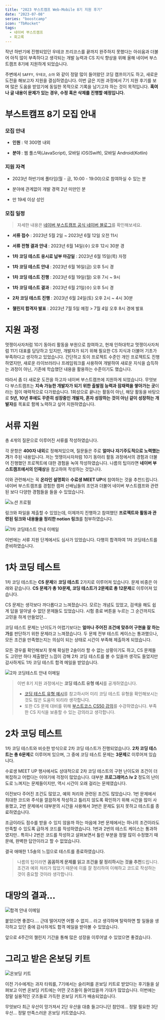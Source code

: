```yaml
---
title: "2023 부스트캠프 Web-Mobile 8기 지원 후기"
date: "2023-07-08"
series: "boostcamp"
icon: "TbRocket"
tags:
  - 네이버 부스트캠프
  - 회고록
---
```


작년 하반기에 진행되었던 우테코 프리코스를 끝까지 완주하지 못했다는 아쉬움과 더불어 아직 많이 부족하다고 생각되는 개발 능력과 CS 지식 향상을 위해 올해 네이버 부스트캠프 8기에 지원하게 되었습니다.

주변에서 `SAFFY`, `우테코`, `소마` 와 같이 정말 많이 들어왔던 코딩 캠프이기도 하고, 새로운 도전을 해보고자 지원을 결심하였습니다. 이번 글은 지원 과정에서 7기 지원 후기를 보며 많은 도움을 받았기에 동일한 목적으로 기록을 남기고자 하는 것이 목적입니다. **혹여나 글 내용이 문제가 있는 경우, 수정 혹은 삭제를 진행할 예정입니다.**

# 부스트캠프 8기 모집 안내

### 모집 안내

- **인원** : 약 300명 내외

- **분야** : 웹 풀스택(JavaScript), 모바일 iOS(Swift), 모바일 Android(Kotlin)

### 지원 자격

- 2023년 하반기에 풀타임(월 - 금, 10:00 - 19:00)으로 참여하실 수 있는 분

- 분야에 관계없이 개발 경력 2년 미만인 분

- 만 19세 이상 성인

### 모집 일정

> 자세한 내용은 [네이버 부스트캠프 공식 네이버 블로그](https://blog.naver.com/PostView.naver?blogId=boostcamp_official&logNo=223106301465&parentCategoryNo=&categoryNo=39&viewDate=&isShowPopularPosts=false&from=postView)를 확인해보세요.

- **서류 접수** : 2023년 5월 2일 ~ 2023년 6월 12일 오전 11시

- **서류 전형 결과 안내** : 2023년 6월 14일(수) 오후 12시 30분 경

- **1차 코딩 테스트 응시료 납부 마감일** : 2023년 6월 15일(목) 자정
- **1차 코딩 테스트 안내** : 2023년 6월 16일(금) 오후 5시 경

- **1차 코딩 테스트 진행** : 2023년 6월 19일(월) 오후 7시 ~ 9시

- **1차 코딩 테스트 결과** : 2023년 6월 21일(수) 오후 5시 경

- **2차 코딩 테스트 진행** : 2023년 6월 24일(토) 오후 2시 ~ 4시 30분

- **챌린지 합격자 발표** : 2023년 7월 5일 예정 > 7월 4일 오후 8시 경에 발표

# 지원 과정

멋쟁이사자처럼 10기 동아리 활동을 부원으로 참여하고, 현재 인하대학교 멋쟁이사자처럼 11기 대표를 담당하고 있지만, 개발자가 되기 위해 필요한 CS 지식과 더불어 기초가 부족하다고 생각하고 있었습니다. 간단하고 토이 프로젝트 수준인 개인 프로젝트도 진행하였지만, 새로운 라이브러리나 프레임워크를 사용하여 개발하여 새로운 지식을 습득하는 과정이 아닌, 기존에 학습했던 내용을 활용하는 수준이기도 했습니다.

따라서 좀 더 새로운 도전을 하고자 네이버 부스트캠프에 지원하게 되었습니다. 무엇보다 부스트캠프는 **지속 가능한 개발자가 되기 위한 출발점 능력과 잠재력을 쌓아가는 곳**이라는 점이 매력적으로 다가왔습니다. 1회성으로 끝나는 활동이 아닌, 해당 활동을 바탕으로 **5년, 10년 후에도 꾸준히 성장중인 개발자, 혼자 성장하는 것이 아닌 같이 성장하는 개발자**를 목표로 함께 노력하고 싶어 지원하였습니다.

# 서류 지원

총 4개의 질문으로 이루어진 서류를 작성하였습니다.

각 문항은 **400자 내외**로 정해져있으며, 질문들은 주로 **얼마나 자기주도적으로 노력했는가**가 주된 내용입니다. 저는 멋쟁이사자처럼 10기 동아리 활동 과정에서의 경험과 더불어 진행했던 프로젝트에 대한 경험을 녹여 작성하였습니다. 나름의 팁이라면 **네이버 부스트캠프에서의 인재상**을 참고하여 작성하는 것입니다.

이와 관련해서는 꼭 **온라인 설명회**와 **수료생 MEET UP**에 참여하는 것을 추천드립니다. 네이버 부스트캠프를 경험한 캠퍼 선배님들의 조언과 더불어 네이버 부스트캠프와 관련된 보다 다양한 경험들을 들을 수 있었습니다.

![노션 프로필](notion.png)

링크와 파일을 제출할 수 있었는데, 이제까지 진행하고 참여했던 **프로젝트와 활동과 관련된 링크와 내용들을 정리한 notion 링크**를 첨부하였습니다.

![1차 코딩테스트 안내 이메일](email1.png)

이번에는 서류 지원 단계에서도 심사가 있었습니다. 다행히 합격하여 1차 코딩테스트를 준비하였습니다.

# 1차 코딩 테스트

1차 코딩 테스트는 **CS 문제**와 **코딩 테스트** 2가지로 이루어져 있습니다. 문제 비중은 아래와 같습니다. **CS 문제가 총 10문제, 코딩 테스트가 2문제로 총 12문제**로 이루어져 있습니다.

CS 문제는 생각보다 까다롭다고 느껴졌습니다. 모르는 개념도 있었고, 검색을 해도 쉽게 답을 알아낼 수 없던 문제들도 있었습니다. 시험 종료 버튼을 누르는 그 순간까지도 고민을 하게 만들었던...

코딩 테스트 문제는 난이도가 어렵기보다는 **얼마나 주어진 조건에 맞추어 구현을 잘 하는가**를 판단하기 위한 문제라고 느껴졌습니다. 두 문제 전부 테스트 케이스는 통과했으나, 모든 조건을 만족했는지는 의심이 되는 상태로 시간이 부족해 제출하게 되었습니다.

모든 경우를 확인해보지 못해 확실한 2솔이라 할 수 없는 상황이기도 하고, CS 문제들도 고민만 하다 제출했던 느낌이 강해 2차 코딩 테스트를 볼 수 있을까 생각도 들었지만 감사하게도 1차 코딩 테스트 합격 메일을 받았습니다.

![2차 코딩테스트 안내 이메일](email2.png)

> 이번 8기 지원 과정에서는 **코딩 테스트 유형 예시**를 공개하였습니다.
>
> - [코딩 테스트 유형 예시](https://blog.naver.com/boostcamp_official/223085597916)를 참고하시어 미리 코딩 테스트 유형을 확인해보시는 것도 많은 도움이 되리라 생각합니다.
> - 또한 CS 문제 대비를 위해 [부스트코스 CS50 강의](https://www.boostcourse.org/cs112)를 수강하였습니다. 부족한 CS 지식을 보충할 수 있는 강의라고 생각합니다.

# 2차 코딩 테스트

1차 코딩 테스트와 비슷한 방식으로 2차 코딩 테스트가 진행되었습니다. **2차 코딩 테스트는 총 6문제**로 이루어져 있으며, 그 중에 코딩 테스트 문제는 **3문제**로 이루어져 있습니다.

수료생 MEET UP 행사에서도 상대적으로 2차 코딩 테스트의 구현 난이도와 조건이 더 복잡하고 어렵다는 이야기에 걱정이 많았습니다. 대부분 **프로그래머스 lv 2** 정도의 난이도로 느껴지는 문제들이지만, 역시 시간이 오래 걸리는 문제였습니다.

이전보다 주어진 조건도 많았고, 예외 처리와 관련된 조건도 많았습니다. 1번 문제에서 최대한 코드와 주석을 깔끔하게 작성하고 틀리지 않도록 확인하기 위해 시간을 많이 사용했고, 2번 문제에서 대부분의 시간을 사용해서 3번은 문제도 읽지 못하고 테스트를 종료하였습니다.

조금이라도 점수를 받을 수 있지 않을까 하는 마음에 3번 문제에서는 하나의 조건이라도 만족할 수 있도록 급하게 코드를 작성하였습니다. 1번과 2번의 테스트 케이스는 통과하였지만.. 특히나 2번은 코드를 작성하고 살펴보면서 틀린 부분을 정말 많이 수정했기 때문에, 완벽한 답안이라고 할 수 없었습니다.

결국 애매한 1.5솔의 느낌으로 테스트를 종료하였습니다.

> 나름의 팁이라면 **꼼꼼하게 문제를 읽고 조건을 잘 정리하시는 것을 추천**드립니다. 조건과 예외 처리가 많았기 때문에 이를 잘 정리하여 이해하고 코드로 작성하는 것이 중요할 것이라 생각합니다.

# 대망의 결과...

![합격 안내 이메일](email3.png)

붙었으면 좋겠다.... 근데 떨어지면 어쩔 수 없지... 라고 생각하며 탈락하면 할 일들을 생각하고 있던 중에 감사하게도 합격 메일을 받아볼 수 있었습니다.

앞으로 4주간의 챌린지 기간을 통해 많은 성장을 이루어낼 수 있었으면 좋겠습니다.

# 그리고 받은 온보딩 키트

![온보딩 키트](onboarding.png)

이전 기수에게는 과자 타워를, 7기에서는 슬리퍼를 온보딩 키트로 받았다는 후기들을 살펴보고 이번 온보딩 키트에는 어떤 굿즈들이 들어있을까 기대가 많았습니다. 이번에는 정말 실용적인 굿즈들로 가득한 온보딩 키트가 배송되었습니다.

무엇보다 최근 우산이 망가져서 2단 우산을 대충 들고다니던 참인데... 정말 필요한 3단 우산... 정말 만족스러운 온보딩 키트였습니다.
